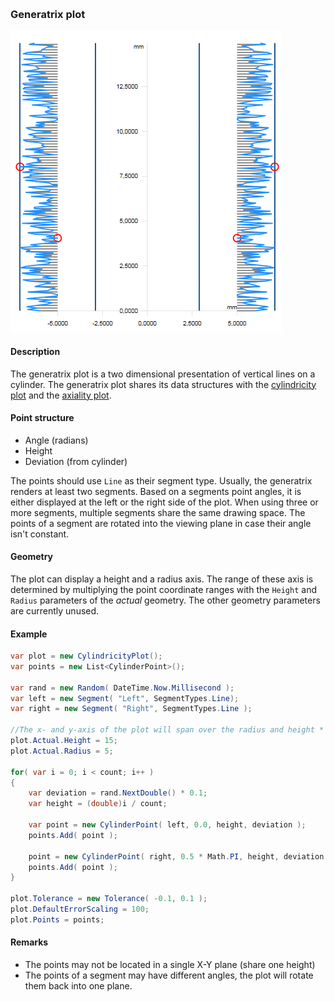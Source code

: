[preview]: gfx/Generatrix.png "Generatrix plot"
<br/>
### Generatrix plot

![Generatrix plot][preview]

#### Description

The generatrix plot is a two dimensional presentation of vertical lines on a cylinder. The generatrix plot shares its data structures with the [cylindricity plot](Cylindricity.md) and the [axiality plot](Axiality.md).

#### Point structure

* Angle (radians)
* Height
* Deviation (from cylinder)

The points should use `Line` as their segment type. Usually, the generatrix renders at least two segments. Based on a segments point angles, it is either displayed at the left or the right side of the plot. When using three or more segments, multiple segments share the same drawing space. The points of a segment are rotated into the viewing plane in case their angle isn't constant.

#### Geometry

The plot can display a height and a radius axis. The range of these axis is determined by multiplying the point coordinate ranges with the `Height` and `Radius` parameters of the _actual_ geometry. The other geometry parameters are currently unused.

#### Example

```csharp
var plot = new CylindricityPlot();
var points = new List<CylinderPoint>();

var rand = new Random( DateTime.Now.Millisecond );
var left = new Segment( "Left", SegmentTypes.Line);
var right = new Segment( "Right", SegmentTypes.Line );

//The x- and y-axis of the plot will span over the radius and height * plotpoints min/max.
plot.Actual.Height = 15;
plot.Actual.Radius = 5;

for( var i = 0; i < count; i++ )
{
	var deviation = rand.NextDouble() * 0.1;
	var height = (double)i / count;

	var point = new CylinderPoint( left, 0.0, height, deviation );
	points.Add( point );

	point = new CylinderPoint( right, 0.5 * Math.PI, height, deviation );
	points.Add( point );
}

plot.Tolerance = new Tolerance( -0.1, 0.1 );
plot.DefaultErrorScaling = 100;
plot.Points = points;
```

#### Remarks

* The points may not be located in a single X-Y plane (share one height)
* The points of a segment may have different angles, the plot will rotate them back into one plane.
<br/>
<br/>
